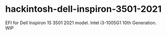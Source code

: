 # hackintosh-dell-inspiron-3501-2021
EFI for Dell Inspiron 15 3501 2021 model. Intel i3-1005G1 10th Generation. WIP
